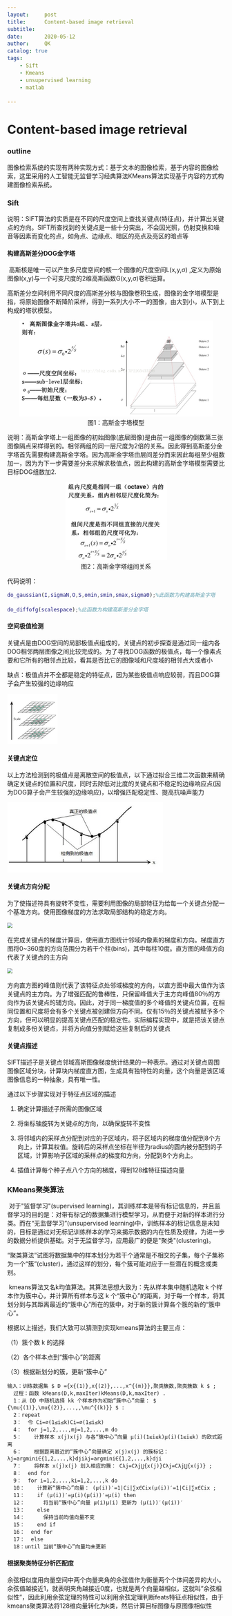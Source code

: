 ```yaml
---
layout:     post
title:      Content-based image retrieval
subtitle:   
date:       2020-05-12
author:     QK
catalog: true
tags:
    - Sift
    - Kmeans
    - unsupervised learning
    - matlab

---
```


<!-- MarkdownTOC -->

# Content-based image retrieval
### outline

​	图像检索系统的实现有两种实现方式：基于文本的图像检索，基于内容的图像检索，这里采用的人工智能无监督学习经典算法KMeans算法实现基于内容的方式构建图像检索系统。

### Sift

​	说明：SIFT算法的实质是在不同的尺度空间上查找关键点(特征点)，并计算出关键点的方向。SIFT所查找到的关键点是一些十分突出，不会因光照，仿射变换和噪音等因素而变化的点，如角点、边缘点、暗区的亮点及亮区的暗点等

#### 构建高斯差分DOG金字塔

​	高斯核是唯一可以产生多尺度空间的核一个图像的尺度空间L(x,y,σ) ,定义为原始图像I(x,y)与一个可变尺度的2维高斯函数G(x,y,σ)卷积运算。

​	高斯差分空间利用不同尺度的高斯差分核与图像卷积生成，图像的金字塔模型是指，将原始图像不断降阶采样，得到一系列大小不一的图像，由大到小，从下到上构成的塔状模型。

<div align="center">
<img src="../img\img-content-based image retrieval\高斯金字塔.png" alt="高斯金字塔" style="zoom:50%;"  />
</div>
<center>图1：高斯金字塔模型</center>

​	说明：高斯金字塔上一组图像的初始图像(底层图像)是由前一组图像的倒数第三张图像隔点采样得到的。相邻两组的同一层尺度为2倍的关系。因此得到高斯差分金字塔首先需要构建高斯金字塔。因为高斯金字塔由层间差分而来因此每组至少组数加一，因为为下一步需要差分来求解求极值点，因此构建的高斯金字塔模型需要比目标DOG组数加2.

<div align="center">
<img src="../img\img-content-based image retrieval\金字塔组间关系.png" alt="金字塔组间关系" style="zoom:50%"/>
</div>

<center>图2：高斯金字塔组间关系</center>

代码说明：

```matlab
do_gaussian(I,sigmaN,O,S,omin,smin,smax,sigma0);%此函数为构建高斯金字塔

do_diffofg(scalespace);%此函数为构建高斯差分金字塔
```



#### 空间极值检测

​	关键点是由DOG空间的局部极值点组成的，关键点的初步探查是通过同一组内各DOG相邻两层图像之间比较完成的。为了寻找DOG函数的极值点，每一个像素点要和它所有的相邻点比较，看其是否比它的图像域和尺度域的相邻点大或者小

缺点：极值点并不全都是稳定的特征点，因为某些极值点响应较弱，而且DOG算子会产生较强的边缘响应

<img src="../img\img-content-based image retrieval\空间极值检测.png" style="zoom:50%;" />

#### 关键点定位

​	以上方法检测到的极值点是离散空间的极值点，以下通过拟合三维二次函数来精确确定关键点的位置和尺度，同时去除低对比度的关键点和不稳定的边缘响应点(因为DOG算子会产生较强的边缘响应)，以增强匹配稳定性、提高抗噪声能力

<img src="../img\img-content-based image retrieval\极值点拟合.png" style="zoom:75%;" />

#### 关键点方向分配

​	为了使描述符具有旋转不变性，需要利用图像的局部特征为给每一个关键点分配一个基准方向。使用图像梯度的方法求取局部结构的稳定方向。

<img src="C:\Code\Blog\qk88.github.io\img\img-content-based image retrieval\旋转不变性.png" style="zoom:75%;" />

​	在完成关键点的梯度计算后，使用直方图统计邻域内像素的梯度和方向。梯度直方图将0~360度的方向范围分为若干个柱(bins)，其中每柱10度。直方图的峰值方向代表了关键点的主方向

<img src="C:\Code\Blog\qk88.github.io\img\img-content-based image retrieval\向量分配.png" style="zoom:75%;" />

​	方向直方图的峰值则代表了该特征点处邻域梯度的方向，以直方图中最大值作为该关键点的主方向。为了增强匹配的鲁棒性，只保留峰值大于主方向峰值80％的方向作为该关键点的辅方向。因此，对于同一梯度值的多个峰值的关键点位置，在相同位置和尺度将会有多个关键点被创建但方向不同。仅有15％的关键点被赋予多个方向，但可以明显的提高关键点匹配的稳定性。实际编程实现中，就是把该关键点复制成多份关键点，并将方向值分别赋给这些复制后的关键点

#### 关键点描述

SIFT描述子是关键点邻域高斯图像梯度统计结果的一种表示。通过对关键点周围图像区域分块，计算块内梯度直方图，生成具有独特性的向量，这个向量是该区域图像信息的一种抽象，具有唯一性。

通过以下步骤实现对于特征点区域的描述

1. 确定计算描述子所需的图像区域

2. 将坐标轴旋转为关键点的方向，以确保旋转不变性

3. 将邻域内的采样点分配到对应的子区域内，将子区域内的梯度值分配到8个方向上，计算其权值。旋转后的采样点坐标在半径为radius的圆内被分配到的子区域，计算影响子区域的采样点的梯度和方向，分配到8个方向上。


4. 插值计算每个种子点八个方向的梯度，得到128维特征描述向量

### KMeans聚类算法

​	对于"监督学习"(supervised learning)，其训练样本是带有标记信息的，并且监督学习的目的是：对带有标记的数据集进行模型学习，从而便于对新的样本进行分类。而在“无监督学习”(unsupervised learning)中，训练样本的标记信息是未知的，目标是通过对无标记训练样本的学习来揭示数据的内在性质及规律，为进一步的数据分析提供基础。对于无监督学习，应用最广的便是"聚类"(clustering)。

​	“聚类算法”试图将数据集中的样本划分为若干个通常是不相交的子集，每个子集称为一个“簇”(cluster)，通过这样的划分，每个簇可能对应于一些潜在的概念或类别。

​	kmeans算法又名k均值算法。其算法思想大致为：先从样本集中随机选取 k 个样本作为簇中心，并计算所有样本与这 k 个“簇中心”的距离，对于每一个样本，将其划分到与其距离最近的“簇中心”所在的簇中，对于新的簇计算各个簇的新的“簇中心”。

根据以上描述，我们大致可以猜测到实现kmeans算法的主要三点：

（1）簇个数 k 的选择

（2）各个样本点到“簇中心”的距离

（3）根据新划分的簇，更新“簇中心”

```
输入：训练数据集 $ D ={x{(1)},x{(2)},...,x^{(m)}},聚类簇数,聚类簇数 k $ ;
  过程：函数 kMeans(D,k,maxIter)kMeans(D,k,maxIter) .
  1：从 DD 中随机选择 kk 个样本作为初始“簇中心”向量： $ {\mu{(1)},\mu{(2)},...,,\mu^{(k)}} $ :
  2：repeat
  3：  令 Ci=∅(1≤i≤k)Ci=∅(1≤i≤k)
  4：  for j=1,2,...,mj=1,2,...,m do
  5：    计算样本 x(j)x(j) 与各“簇中心”向量 μ(i)(1≤i≤k)μ(i)(1≤i≤k) 的欧式距离
  6：    根据距离最近的“簇中心”向量确定 x(j)x(j) 的簇标记： λj=argmini∈{1,2,...,k}djiλj=argmini∈{1,2,...,k}dji
  7：    将样本 x(j)x(j) 划入相应的簇： Cλj=Cλj⋃{x(j)}Cλj=Cλj⋃{x(j)} ;
  8：  end for
  9：  for i=1,2,...,ki=1,2,...,k do
  10：    计算新“簇中心”向量： (μ(i))′=1|Ci|∑x∈Cix(μ(i))′=1|Ci|∑x∈Cix ;
  11：    if (μ(i))′=μ(i)(μ(i))′=μ(i) then
  12：      将当前“簇中心”向量 μ(i)μ(i) 更新为 (μ(i))′(μ(i))′
  13：    else
  14：      保持当前均值向量不变
  15：    end if
  16：  end for
  17：  else
  18：until 当前“簇中心”向量均未更新
```

#### 根据聚类特征分析匹配度

​	余弦相似度用向量空间中两个向量夹角的余弦值作为衡量两个个体间差异的大小。余弦值越接近1，就表明夹角越接近0度，也就是两个向量越相似，这就叫”余弦相似性”，因此利用余弦定理的特性可以利用余弦定理判断feats特征点相似性，由于kmeans聚类算法将128维向量转化为k类，然后计算目标图像与原图像相似性